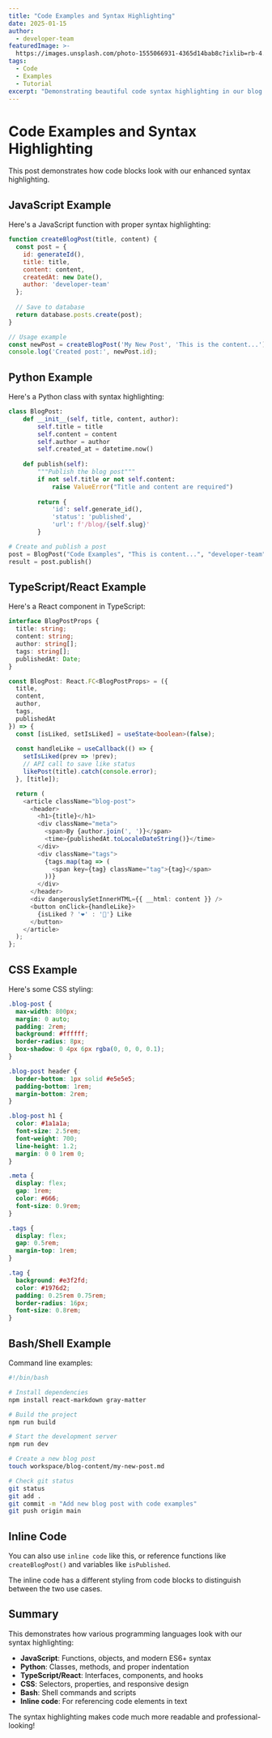 ```yaml
---
title: "Code Examples and Syntax Highlighting"
date: 2025-01-15
author:
  - developer-team
featuredImage: >-
  https://images.unsplash.com/photo-1555066931-4365d14bab8c?ixlib=rb-4.0.3&auto=format&fit=crop&w=2070&q=80
tags:
  - Code
  - Examples
  - Tutorial
excerpt: "Demonstrating beautiful code syntax highlighting in our blog posts with various programming languages."
---
```


# Code Examples and Syntax Highlighting

This post demonstrates how code blocks look with our enhanced syntax highlighting.

## JavaScript Example

Here's a JavaScript function with proper syntax highlighting:

```javascript
function createBlogPost(title, content) {
  const post = {
    id: generateId(),
    title: title,
    content: content,
    createdAt: new Date(),
    author: 'developer-team'
  };
  
  // Save to database
  return database.posts.create(post);
}

// Usage example
const newPost = createBlogPost('My New Post', 'This is the content...');
console.log('Created post:', newPost.id);
```

## Python Example

Here's a Python class with syntax highlighting:

```python
class BlogPost:
    def __init__(self, title, content, author):
        self.title = title
        self.content = content
        self.author = author
        self.created_at = datetime.now()
    
    def publish(self):
        """Publish the blog post"""
        if not self.title or not self.content:
            raise ValueError("Title and content are required")
        
        return {
            'id': self.generate_id(),
            'status': 'published',
            'url': f'/blog/{self.slug}'
        }

# Create and publish a post
post = BlogPost("Code Examples", "This is content...", "developer-team")
result = post.publish()
```

## TypeScript/React Example

Here's a React component in TypeScript:

```typescript
interface BlogPostProps {
  title: string;
  content: string;
  author: string[];
  tags: string[];
  publishedAt: Date;
}

const BlogPost: React.FC<BlogPostProps> = ({ 
  title, 
  content, 
  author, 
  tags, 
  publishedAt 
}) => {
  const [isLiked, setIsLiked] = useState<boolean>(false);
  
  const handleLike = useCallback(() => {
    setIsLiked(prev => !prev);
    // API call to save like status
    likePost(title).catch(console.error);
  }, [title]);

  return (
    <article className="blog-post">
      <header>
        <h1>{title}</h1>
        <div className="meta">
          <span>By {author.join(', ')}</span>
          <time>{publishedAt.toLocaleDateString()}</time>
        </div>
        <div className="tags">
          {tags.map(tag => (
            <span key={tag} className="tag">{tag}</span>
          ))}
        </div>
      </header>
      <div dangerouslySetInnerHTML={{ __html: content }} />
      <button onClick={handleLike}>
        {isLiked ? '❤️' : '🤍'} Like
      </button>
    </article>
  );
};
```

## CSS Example

Here's some CSS styling:

```css
.blog-post {
  max-width: 800px;
  margin: 0 auto;
  padding: 2rem;
  background: #ffffff;
  border-radius: 8px;
  box-shadow: 0 4px 6px rgba(0, 0, 0, 0.1);
}

.blog-post header {
  border-bottom: 1px solid #e5e5e5;
  padding-bottom: 1rem;
  margin-bottom: 2rem;
}

.blog-post h1 {
  color: #1a1a1a;
  font-size: 2.5rem;
  font-weight: 700;
  line-height: 1.2;
  margin: 0 0 1rem 0;
}

.meta {
  display: flex;
  gap: 1rem;
  color: #666;
  font-size: 0.9rem;
}

.tags {
  display: flex;
  gap: 0.5rem;
  margin-top: 1rem;
}

.tag {
  background: #e3f2fd;
  color: #1976d2;
  padding: 0.25rem 0.75rem;
  border-radius: 16px;
  font-size: 0.8rem;
}
```

## Bash/Shell Example

Command line examples:

```bash
#!/bin/bash

# Install dependencies
npm install react-markdown gray-matter

# Build the project
npm run build

# Start the development server
npm run dev

# Create a new blog post
touch workspace/blog-content/my-new-post.md

# Check git status
git status
git add .
git commit -m "Add new blog post with code examples"
git push origin main
```

## Inline Code

You can also use `inline code` like this, or reference functions like `createBlogPost()` and variables like `isPublished`.

The inline code has a different styling from code blocks to distinguish between the two use cases.

## Summary

This demonstrates how various programming languages look with our syntax highlighting:

- **JavaScript**: Functions, objects, and modern ES6+ syntax
- **Python**: Classes, methods, and proper indentation
- **TypeScript/React**: Interfaces, components, and hooks
- **CSS**: Selectors, properties, and responsive design
- **Bash**: Shell commands and scripts
- **Inline code**: For referencing code elements in text

The syntax highlighting makes code much more readable and professional-looking! 